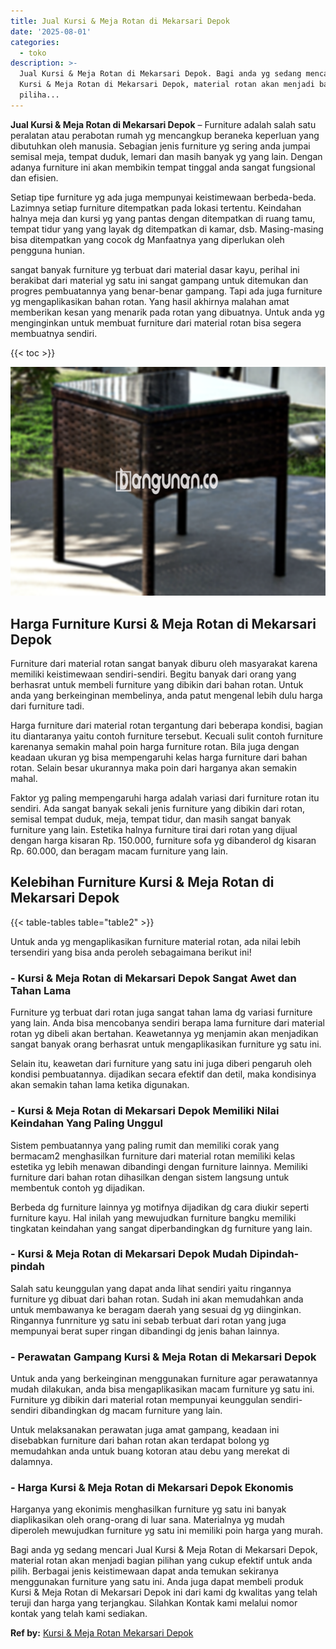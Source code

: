 ```yaml
---
title: Jual Kursi & Meja Rotan di Mekarsari Depok
date: '2025-08-01'
categories:
  - toko
description: >-
  Jual Kursi & Meja Rotan di Mekarsari Depok. Bagi anda yg sedang mencari Jual
  Kursi & Meja Rotan di Mekarsari Depok, material rotan akan menjadi bagian
  piliha...
---
```


**Jual Kursi & Meja Rotan di Mekarsari Depok** – Furniture adalah salah satu peralatan atau perabotan rumah yg mencangkup beraneka keperluan yang dibutuhkan oleh manusia. Sebagian jenis furniture yg sering anda jumpai semisal meja, tempat duduk, lemari dan masih banyak yg yang lain. Dengan adanya furniture ini akan membikin tempat tinggal anda sangat fungsional dan efisien.

Setiap tipe furniture yg ada juga mempunyai keistimewaan berbeda-beda. Lazimnya setiap furniture ditempatkan pada lokasi tertentu. Keindahan halnya meja dan kursi yg yang pantas dengan ditempatkan di ruang tamu, tempat tidur yang yang layak dg ditempatkan di kamar, dsb. Masing-masing bisa ditempatkan yang cocok dg Manfaatnya yang diperlukan oleh pengguna hunian.

sangat banyak furniture yg terbuat dari material dasar kayu, perihal ini berakibat dari material yg satu ini sangat gampang untuk ditemukan dan progres pembuatannya yang benar-benar gampang. Tapi ada juga furniture yg mengaplikasikan bahan rotan. Yang hasil akhirnya malahan amat memberikan kesan yang menarik pada rotan yang dibuatnya. Untuk anda yg menginginkan untuk membuat furniture dari material rotan bisa segera membuatnya sendiri.

{{< toc >}}

![Jual Kursi & Meja Rotan di Mekarsari Depok](/images/kursi-meja-rotan-murah04.png)

## Harga Furniture Kursi & Meja Rotan di Mekarsari Depok

Furniture dari material rotan sangat banyak diburu oleh masyarakat karena memiliki keistimewaan sendiri-sendiri. Begitu banyak dari orang yang berhasrat untuk membeli furniture yang dibikin dari bahan rotan. Untuk anda yang berkeinginan membelinya, anda patut mengenal lebih dulu harga dari furniture tadi.

Harga furniture dari material rotan tergantung dari beberapa kondisi, bagian itu diantaranya yaitu contoh furniture tersebut. Kecuali sulit contoh furniture karenanya semakin mahal poin harga furniture rotan. Bila juga dengan keadaan ukuran yg bisa mempengaruhi kelas harga furniture dari bahan rotan. Selain besar ukurannya maka poin dari harganya akan semakin mahal.

Faktor yg paling mempengaruhi harga adalah variasi dari furniture rotan itu sendiri. Ada sangat banyak sekali jenis furniture yang dibikin dari rotan, semisal tempat duduk, meja, tempat tidur, dan masih sangat banyak furniture yang lain. Estetika halnya furniture tirai dari rotan yang dijual dengan harga kisaran Rp. 150.000, furniture sofa yg dibanderol dg kisaran Rp. 60.000, dan beragam macam furniture yang lain.

## Kelebihan Furniture Kursi & Meja Rotan di Mekarsari Depok

{{< table-tables table="table2" >}}

Untuk anda yg mengaplikasikan furniture material rotan, ada nilai lebih tersendiri yang bisa anda peroleh sebagaimana berikut ini!

### \- Kursi & Meja Rotan di Mekarsari Depok Sangat Awet dan Tahan Lama

Furniture yg terbuat dari rotan juga sangat tahan lama dg variasi furniture yang lain. Anda bisa mencobanya sendiri berapa lama furniture dari material rotan yg dibeli akan bertahan. Keawetannya yg menjamin akan menjadikan sangat banyak orang berhasrat untuk mengaplikasikan furniture yg satu ini.

Selain itu, keawetan dari furniture yang satu ini juga diberi pengaruh oleh kondisi pembuatannya. dijadikan secara efektif dan detil, maka kondisinya akan semakin tahan lama ketika digunakan.

### \- Kursi & Meja Rotan di Mekarsari Depok Memiliki Nilai Keindahan Yang Paling Unggul

Sistem pembuatannya yang paling rumit dan memiliki corak yang bermacam2 menghasilkan furniture dari material rotan memiliki kelas estetika yg lebih menawan dibandingi dengan furniture lainnya. Memiliki furniture dari bahan rotan dihasilkan dengan sistem langsung untuk membentuk contoh yg dijadikan.

Berbeda dg furniture lainnya yg motifnya dijadikan dg cara diukir seperti furniture kayu. Hal inilah yang mewujudkan furniture bangku memiliki tingkatan keindahan yang sangat diperbandingkan dg furniture yang lain.

### \- Kursi & Meja Rotan di Mekarsari Depok Mudah Dipindah-pindah

Salah satu keunggulan yang dapat anda lihat sendiri yaitu ringannya furniture yg dibuat dari bahan rotan. Sudah ini akan memudahkan anda untuk membawanya ke beragam daerah yang sesuai dg yg diinginkan. Ringannya funrniture yg satu ini sebab terbuat dari rotan yang juga mempunyai berat super ringan dibandingi dg jenis bahan lainnya.

### \- Perawatan Gampang Kursi & Meja Rotan di Mekarsari Depok

Untuk anda yang berkeinginan menggunakan furniture agar perawatannya mudah dilakukan, anda bisa mengaplikasikan macam furniture yg satu ini. Furniture yg dibikin dari material rotan mempunyai keunggulan sendiri-sendiri dibandingkan dg macam furniture yang lain.

Untuk melaksanakan perawatan juga amat gampang, keadaan ini disebabkan furniture dari bahan rotan akan terdapat bolong yg memudahkan anda untuk buang kotoran atau debu yang merekat di dalamnya.

### \- Harga Kursi & Meja Rotan di Mekarsari Depok Ekonomis

Harganya yang ekonimis menghasilkan furniture yg satu ini banyak diaplikasikan oleh orang-orang di luar sana. Materialnya yg mudah diperoleh mewujudkan furniture yg satu ini memiliki poin harga yang murah.

Bagi anda yg sedang mencari Jual Kursi & Meja Rotan di Mekarsari Depok, material rotan akan menjadi bagian pilihan yang cukup efektif untuk anda pilih. Berbagai jenis keistimewaan dapat anda temukan sekiranya menggunakan furniture yang satu ini. Anda juga dapat membeli produk Kursi & Meja Rotan di Mekarsari Depok ini dari kami dg kwalitas yang telah teruji dan harga yang terjangkau. Silahkan Kontak kami melalui nomor kontak yang telah kami sediakan.

**Ref by:** [Kursi & Meja Rotan Mekarsari Depok](https://id.wikipedia.org/wiki/Kursi)
